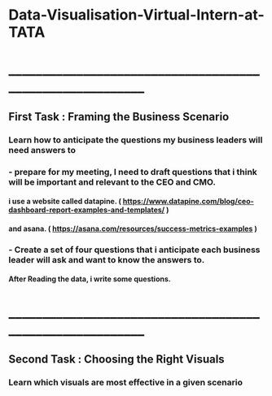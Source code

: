 # Data-Visualisation-Virtual-Intern-at-TATA
# _________________________________________________________

## First Task : Framing the Business Scenario
### Learn how to anticipate the questions my business leaders will need answers to

 ### - prepare for my meeting, I need to draft questions that i think will be important and relevant to the CEO and CMO.  
   #### i use a website called datapine. ( https://www.datapine.com/blog/ceo-dashboard-report-examples-and-templates/ ) 
   #### and asana. ( https://asana.com/resources/success-metrics-examples )
   
 ### - Create a set of four questions that i anticipate each business leader will ask and want to know the answers to.
   #### After Reading the data, i write some questions.
   
# _________________________________________________________

## Second Task : Choosing the Right Visuals
### Learn which visuals are most effective in a given scenario

